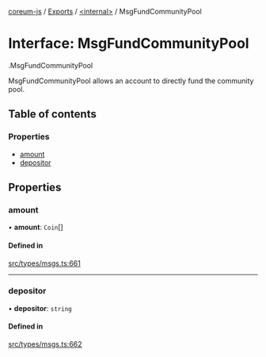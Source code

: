 [coreum-js](../README.md) / [Exports](../modules.md) / [<internal\>](../modules/internal_.md) / MsgFundCommunityPool

# Interface: MsgFundCommunityPool

[<internal>](../modules/internal_.md).MsgFundCommunityPool

MsgFundCommunityPool allows an account to directly
fund the community pool.

## Table of contents

### Properties

- [amount](internal_.MsgFundCommunityPool.md#amount)
- [depositor](internal_.MsgFundCommunityPool.md#depositor)

## Properties

### amount

• **amount**: `Coin`[]

#### Defined in

[src/types/msgs.ts:661](https://github.com/PyramydLabs/coreum-js/blob/1b17c7f/src/types/msgs.ts#L661)

___

### depositor

• **depositor**: `string`

#### Defined in

[src/types/msgs.ts:662](https://github.com/PyramydLabs/coreum-js/blob/1b17c7f/src/types/msgs.ts#L662)
